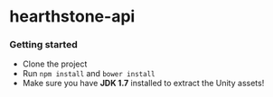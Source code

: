 hearthstone-api
===============

### Getting started
* Clone the project
* Run `npm install` and `bower install`
* Make sure you have **JDK 1.7** installed to extract the Unity assets!
